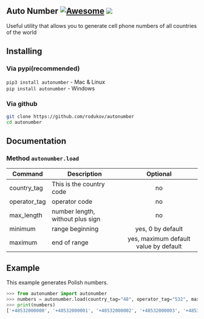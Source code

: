 ## Auto Number [![Awesome](https://cdn.rawgit.com/sindresorhus/awesome/d7305f38d29fed78fa85652e3a63e154dd8e8829/media/badge.svg)](https://github/rodukov) [<img src="https://img.shields.io/badge/powerful-generator-FF3939"/>](https://github.com/rodukov)

Useful utility that allows you to generate cell phone numbers of all countries of the world

## Installing
### Via pypi(recommended)
`pip3 install autonumber` - Mac & Linux<br>
`pip install autonumber` - Windows
### Via github
```bash
git clone https://github.com/rodukov/autonumber
cd autonumber
```

## Documentation
### Method `autonumber.load`
| Command | Description | Optional |
| --- | --- | :---: |
| country_tag | This is the country code | no |
| operator_tag | operator code | no 
| max_length | number length, without plus sign | no |
| minimum | range beginning | yes, 0 by default |
| maximum | end of range | yes, maximum default value by default |

## Example
This example generates Polish numbers.<br>
```python
>>> from autonumber import autonumber
>>> numbers = autonumber.load(country_tag="48", operator_tag="532", max_length=11, minimum=0, maximum=25)
>>> print(numbers)
['+48532000000', '+48532000001', '+48532000002', '+48532000003', '+48532000004', '+48532000005', '+48532000006', '+48532000007', '+48532000008', '+48532000009', '+48532000010', '+48532000011', '+48532000012', '+48532000013', '+48532000014', '+48532000015', '+48532000016', '+48532000017', '+48532000018', '+48532000019', '+48532000020', '+48532000021', '+48532000022', '+48532000023', '+48532000024', '+48532000025']
```
